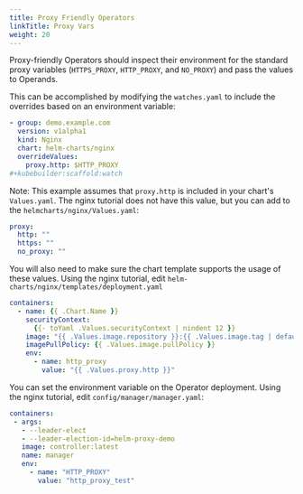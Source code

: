 ```yaml
---
title: Proxy Friendly Operators
linkTitle: Proxy Vars
weight: 20
---
```


Proxy-friendly Operators should inspect their environment for the
standard proxy variables (`HTTPS_PROXY`, `HTTP_PROXY`, and `NO_PROXY`)
and pass the values to Operands.

This can be accomplished by modifying the `watches.yaml` to include the
overrides based on an environment variable:

```yaml
- group: demo.example.com
  version: v1alpha1
  kind: Nginx
  chart: helm-charts/nginx
  overrideValues:
    proxy.http: $HTTP_PROXY
#+kubebuilder:scaffold:watch
```

Note: This example assumes that `proxy.http` is included in your chart's
`Values.yaml`. The nginx tutorial does not have this value, but you can
add to the `helmcharts/nginx/Values.yaml`:

```yaml
proxy:
  http: ""
  https: ""
  no_proxy: ""
```

You will also need to make sure the chart template supports the usage of
these values. Using the nginx tutorial, edit
`helm-charts/nginx/templates/deployment.yaml`

```yaml
containers:                                                                                                                                                                                                                             
  - name: {{ .Chart.Name }}                                                                                                                                                                                                             
    securityContext:                                                                                                                                                                                                                    
      {{- toYaml .Values.securityContext | nindent 12 }}                                                                                                                                                                                
    image: "{{ .Values.image.repository }}:{{ .Values.image.tag | default .Chart.AppVersion }}"                                                                                                                                         
    imagePullPolicy: {{ .Values.image.pullPolicy }}                                                                                                                                                                                     
    env:                                                                                                                                                                                                                                
      - name: http_proxy                                                                                                                                                                                                                
        value: "{{ .Values.proxy.http }}"  
```



You can set the environment variable on the Operator deployment. Using
the nginx tutorial, edit `config/manager/manager.yaml`:

```yaml
containers:
 - args:
   - --leader-elect
   - --leader-election-id=helm-proxy-demo
   image: controller:latest
   name: manager
   env:
     - name: "HTTP_PROXY"
       value: "http_proxy_test"
```
